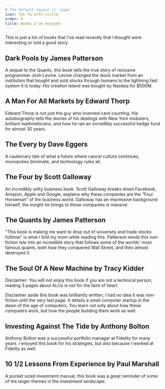 ```yaml
---
# the default layout is 'page'
icon: fas fa-info-circle
order: 4
title: Books I've enjoyed
---
```


This is just a list of books that I've read recently that I thought were interesting or told a good story.

## Dark Pools by James Patterson

A sequel to the Quants, this book tells the true story of reclusive programmer Josh Levine. Levine changed the stock market from an institution that bought and sold stocks through humans to the lightning fast system it is today. His creation Island was bought by Nasdaq for $500M.

## A Man For All Markets by Edward Thorp

Edward Thorp is not just the guy who invented card counting. His autobiography tells the stories of his dealings with New York mobsters, brilliant mathmeticians, and how he ran an incredibly successful hedge fund for almost 30 years.

## The Every by Dave Eggers

A cautionary tale of what a future where cancel culture continues, monopolies dominate, and technology rules all.

## The Four by Scott Galloway

An incredibly witty business book. Scott Galloway breaks down Facebook, Amazon, Apple and Google, explains why these companies are the "Four Horseman" of the business world. Galloway has an impressive background himself, the insight he brings to these companies is massive.

## The Quants by James Patterson

"This book is making me want to drop out of university and trade stocks fulltime" is what I told my mom while reading this. Patterson winds this non-fiction tale into an incredible story that follows some of the worlds' most famous quants, both how they conquered Wall Street, and then almost destroyed it.

## The Soul Of A New Machine by Tracy Kidder

Disclaimer: You will not enjoy this book if you are not a technical person, reading 3 pages about ALUs is not for the faint of heart.

Disclaimer aside this book was brilliantly written, I had no idea it was non-fiction until the very last page. It details a small computer startup in the dawn of the age of computers. You learn not only about how these computers work, but how the people building them work as well.

## Investing Against The Tide by Anthony Bolton

Anthony Bolton was a successful portfolio manager at Fidelity for many years. I enjoyed this book for his strategies, but also because I worked at Fidelity as well.

## 10 1/2 Lessons From Experience by Paul Marshall

A pocket sized investment manual, this book was a great reminder of some of the larger themes in the investment landscape.
